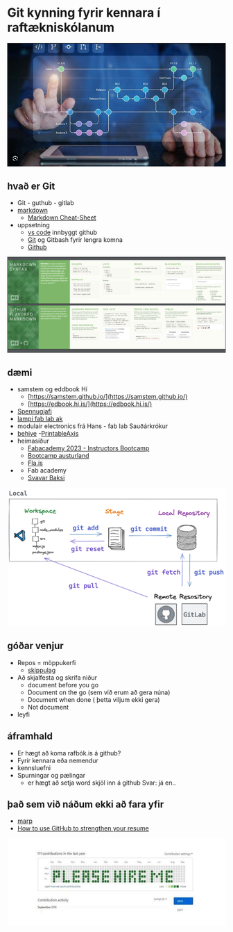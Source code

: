 # Git kynning fyrir kennara í raftækniskólanum

![Alt text](/myndir/gitrepo.png)

## hvað er Git

- Git - guthub - gitlab
- [markdown](https://commonmark.org/help/)
	- [Markdown Cheat-Sheet](https://dev.to/godcrampy/markdown-cheat-sheet-pdf-infographic-12ko)
- uppsetning
	- [vs code](https://code.visualstudio.com/) innbyggt github
	- [Git](https://git-scm.com/) og Gitbash fyrir lengra komna
	- [Github](https://github.com/signup?ref_cta=Sign+up&ref_loc=header+logged+out&ref_page=%2F&source=header-home)

![Alt text](/myndir/cheat_sheet.png)

## dæmi

- samstem og eddbook Hí
	- [https://samstem.github.io/](https://samstem.github.io/)
 	- [https://edbook.hi.is/](https://edbook.hi.is/)
- [Spennugjafi](https://github.com/hanndoddi/spennugjafi_vgrt2)
- [lampi fab lab ak](https://github.com/hanndoddi/Lampi) 
- modulair electronics frá Hans - fab lab Sauðárkrókur
- [behive](https://gitlab.cba.mit.edu/quentinbolsee/beehive-axes/-/tree/main/parts?ref_type=heads)
	-[PrintableAxis](https://academany.fabcloud.io/fabacademy/2023/instructors-bootcamp/Projects/PrintableAxis/) 
- heimasíður
	- [Fabacademy 2023 - Instructors Bootcamp](https://academany.fabcloud.io/fabacademy/2023/instructors-bootcamp/)
	- [Bootcamp austurland](https://fab-lab-austurland.github.io/FLI-Boot-Camp-2023/projects/Jesmonite_afsteypun/)
	- [Fla.is](https://www.fla.is/)
 - - Fab academy
	- [Svavar Baksi](https://fabacademy.org/2023/labs/isafjordur/students/svavar-konradsson/)

![Alt text](/myndir/1_eGdNATA_BGQcA1xUvc9Irg.png)

## góðar venjur

- Repos = möppukerfi
	- [skippulag](https://medium.com/code-factory-berlin/github-repository-structure-best-practices-248e6effc405)
- Að skjalfesta og skrifa niður
	- document before you go
	- Document on the go (sem við erum að gera núna)
	- Document when done ( þetta viljum ekki gera)
	- Not document 	
- leyfi 


## áframhald

- Er hægt að koma rafbók.is á github?
- Fyrir kennara eða nemendur
- kennsluefni
- Spurningar og pælingar
	- er hægt að setja word skjöl inn á github Svar: já en..


 ## það sem við náðum ekki að fara yfir

  - [marp](https://marp.app/) 
- [How to use GitHub to strengthen your resume](https://www.codecademy.com/resources/blog/how-to-use-github-to-strengthen-your-resume/)


![Alt text](/myndir/fa39a3278200436e3e6fe5d238aa753b.jpg)


